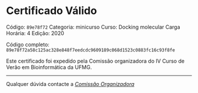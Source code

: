 # Certificado Válido

Código: `89e78f72`
Categoria: minicurso
Curso: Docking molecular
Carga Horária: 4
Edição: 2020


Código completo: `89e78f72a58c125ac328e848f7eedcdc9609189c068d1523c0883fc16c93f8fe`


Este certificado foi expedido pela Comissão organizadora do IV Curso de Verão em Bioinformática da UFMG.

----

Qualquer dúvida contacte a [_Comissão Organizadora_](<mailto:cursobioinfoufmg@gmail.com$subject=[Certificados]>)

